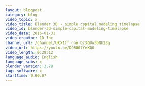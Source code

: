 ```yaml
---
layout: blogpost
category: blog
video_topic: x
video_title: Blender 3D - simple capital modeling timelapse
video_id: blender-3d-simple-capital-modeling-timelapse
video_date: 2016-01-31
video_creator: 1D_Inc
channel_url: /channel/UCX1ff_nhn_Dz3QUw3bNb23g
video_url: https://youtu.be/DQB007YeKQ0
video_length: 0:28:12
language_audio: English
language_subs: x
blender_version: 2.78
tags_software: x
starttime: 0:00:07
---
```

